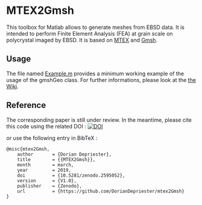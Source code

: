 # MTEX2Gmsh
This toolbox for Matlab allows to generate meshes from EBSD data. It is intended to perform Finite Element Analysis (FEA) at grain scale on polycrystal imaged by EBSD. It is based on [MTEX](http://mtex-toolbox.github.io/) and [Gmsh](http://gmsh.info/).

## Usage
The file named [Example.m](https://github.com/DorianDepriester/mtex2Gmsh/blob/master/Example.m) provides a minimum working example of the usage of the gmshGeo class. For further informations, please look at the [the Wiki](https://github.com/DorianDepriester/mtex2Gmsh/wiki).

## Reference
The corresponding paper is still under review. In the meantime, please cite this code using the related DOI :
[![DOI](https://zenodo.org/badge/137471547.svg)](https://zenodo.org/badge/latestdoi/137471547)

or use the following entry in BibTeX :
```
@misc{mtex2Gmsh,
    author       = {Dorian Depriester},
    title        = {{MTEX2Gmsh}},
    month        = march,
    year         = 2019,
    doi          = {10.5281/zenodo.2595052},
    version      = {V1.0},
    publisher    = {Zenodo},
    url          = {https://github.com/DorianDepriester/mtex2Gmsh}
}
```

